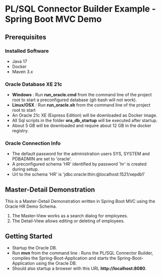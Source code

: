 # PL/SQL Connector Builder Example - Spring Boot MVC Demo

## Prerequisites

### Installed Software

- Java 17
- Docker 
- Maven 3.x

### Oracle Database XE 21c

- **Windows** : Run **run_oracle.cmd** from the command line of the project root to start a preconfigured database (git-bash will not work).
- **Linux/OSX** : Run **run_oracle.sh** from the command line of the project root to start 
- An Oracle 21c XE (Express Edition) will be downloaded as Docker image.
- All Sql scripts in the folder **ora_db_startup** will be executed after startup.
- About 5 GB will be downloaded and require about 12 GB in the docker registry.

### Oracle Connection Info

- The default password for the administration users SYS, SYSTEM and PDBADMIN are set to 'oracle'.
- A preconfigured schema 'HR' identified by password 'hr' is created during setup.
- Url to the schema 'HR' is 'jdbc:oracle:thin:@localhost:1521/xepdb1'


## Master-Detail Demonstration
This is a Master-Detail Demonstration written in Spring Boot MVC using the Oracle HR Demo Schema.

1. The Master-View works as a search dialog for employees.
2. The Detail-View allows editing or deleting of employees.

## Getting Started

- Startup the Oracle DB.
- Run **mvn** from the command line : Runs the PL/SQL Connector Builder, compiles the Spring-Boot-Application and starts the Spring-Boot-Application using the Oracle DB.
- Should also startup a browser with this URL **http://localhost:8080**.
